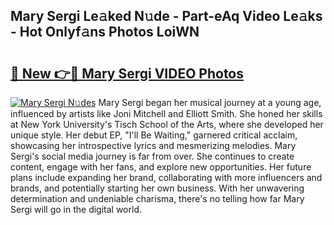 ## Mary Sergi Le𝚊ked N𝚞de - Part-eAq Video Le𝚊ks - Hot Onlyf𝚊ns Photos LoiWN

# <h2><a href="http://ab86782.deff.icu/?id=Mary+Sergi">🔗 New 👉🔴 Mary Sergi VIDEO Photos</a></h2>

[![Mary Sergi N𝚞des](https://i.imgur.com/rIISA9y.gif)](http://ab86782.deff.icu/?id=Mary+Sergi)
Mary Sergi began her musical journey at a young age, influenced by artists like Joni Mitchell and Elliott Smith. She honed her skills at New York University's Tisch School of the Arts, where she developed her unique style. Her debut EP, "I'll Be Waiting," garnered critical acclaim, showcasing her introspective lyrics and mesmerizing melodies. Mary Sergi's social media journey is far from over. She continues to create content, engage with her fans, and explore new opportunities. Her future plans include expanding her brand, collaborating with more influencers and brands, and potentially starting her own business. With her unwavering determination and undeniable charisma, there's no telling how far Mary Sergi will go in the digital world.

